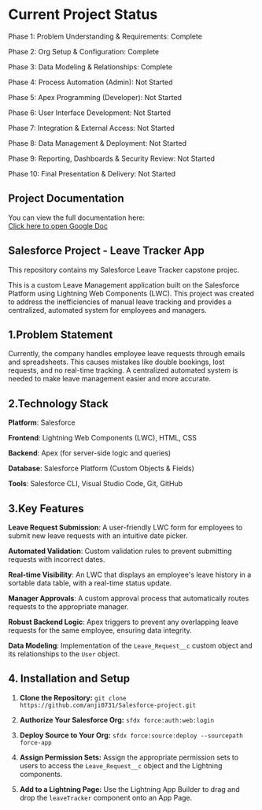 # Current Project Status
Phase 1: Problem Understanding & Requirements: Complete

Phase 2: Org Setup & Configuration: Complete

Phase 3: Data Modeling & Relationships: Complete

Phase 4: Process Automation (Admin): Not Started

Phase 5: Apex Programming (Developer): Not Started

Phase 6: User Interface Development: Not Started

Phase 7: Integration & External Access: Not Started

Phase 8: Data Management & Deployment: Not Started

Phase 9: Reporting, Dashboards & Security Review: Not Started

Phase 10: Final Presentation & Delivery: Not Started

## Project Documentation
You can view the full documentation here:  
[Click here to open Google Doc](https://docs.google.com/document/d/1eVC8uJEWHhLEBpZxbIhLQaiBj1SMUSgegaTd3MN68sk/edit?tab=t.0#heading=h.y2995cnn5dwm)


## Salesforce Project - Leave Tracker App

This repository contains my Salesforce Leave Tracker capstone projec.



This is a custom Leave Management application built on the Salesforce Platform using Lightning Web Components (LWC). This project was created to address the inefficiencies of manual leave tracking and provides a centralized, automated system for employees and managers.


## 1.Problem Statement

Currently, the company handles employee leave requests through emails and spreadsheets. This causes mistakes like double bookings, lost requests, and no real-time tracking. A centralized automated system is needed to make leave management easier and more accurate.

## 2.Technology Stack

**Platform**: Salesforce

**Frontend**: Lightning Web Components (LWC), HTML, CSS

**Backend**: Apex (for server-side logic and queries)

**Database**: Salesforce Platform (Custom Objects & Fields)

**Tools**: Salesforce CLI, Visual Studio Code, Git, GitHub

## 3.Key Features

**Leave Request Submission**: A user-friendly LWC form for employees to submit new leave requests with an intuitive date picker.

**Automated Validation**: Custom validation rules to prevent submitting requests with incorrect dates.

**Real-time Visibility**: An LWC that displays an employee's leave history in a sortable data table, with a real-time status update.

**Manager Approvals**: A custom approval process that automatically routes requests to the appropriate manager.

**Robust Backend Logic**: Apex triggers to prevent any overlapping leave requests for the same employee, ensuring data integrity.

**Data Modeling**: Implementation of the `Leave_Request__c` custom object and its relationships to the `User` object.

## 4. Installation and Setup
1.  **Clone the Repository:**
    `git clone https://github.com/anji0731/Salesforce-project.git`

2.  **Authorize Your Salesforce Org:**
    `sfdx force:auth:web:login`

3.  **Deploy Source to Your Org:**
    `sfdx force:source:deploy --sourcepath force-app`

4.  **Assign Permission Sets:** Assign the appropriate permission sets to users to access the `Leave_Request__c` object and the Lightning components.

5.  **Add to a Lightning Page:** Use the Lightning App Builder to drag and drop the `leaveTracker` component onto an App Page.